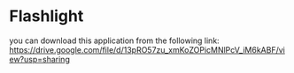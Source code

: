 # Flashlight
you can download this application from the following link:
https://drive.google.com/file/d/13pRO57zu_xmKoZOPicMNlPcV_iM6kABF/view?usp=sharing
